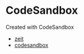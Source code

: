 # CodeSandbox
Created with CodeSandbox

 - [zeit](https://codesandbox-tslqonnmha.now.sh/)
 - [codesandbox](https://l5z3n6p8oz.codesandbox.io/)
